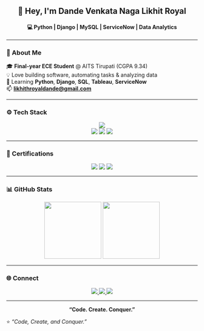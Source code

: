 <!-- Compact GitHub Profile README for Dande Venkata Naga Likhit Royal -->

<h2 align="center">👋 Hey, I'm Dande Venkata Naga Likhit Royal</h2>
<h4 align="center">💻 Python | Django | MySQL | ServiceNow | Data Analytics</h4>



---

### 🧠 About Me
🎓 **Final-year ECE Student** @ AITS Tirupati (CGPA 9.34)  
💡 Love building software, automating tasks & analyzing data  
🚀 Learning **Python**, **Django**, **SQL**, **Tableau**, **ServiceNow**  
📫 **[likhithroyaldande@gmail.com](mailto:likhithroyaldande@gmail.com)**  

---

### ⚙️ Tech Stack
<p align="center">
  <img src="https://skillicons.dev/icons?i=python,js,html,css,mysql,git,github,vscode&perline=4" /><br/>
  <img src="https://img.shields.io/badge/Django-092E20?style=flat-square&logo=django&logoColor=white"/>
  <img src="https://img.shields.io/badge/ServiceNow-00A94F?style=flat-square&logo=servicenow&logoColor=white"/>
  <img src="https://img.shields.io/badge/Tableau-E97627?style=flat-square&logo=tableau&logoColor=white"/>
</p>

---

### 🏅 Certifications
<p align="center">
  <img src="https://img.shields.io/badge/ServiceNow%20CSA-00A94F?style=flat-square&logo=servicenow&logoColor=white"/>
  <img src="https://img.shields.io/badge/SQL%20for%20Data%20Analysis-4479A1?style=flat-square&logo=mysql&logoColor=white"/>
  <img src="https://img.shields.io/badge/AI/ML%20for%20Geodata%20(ISRO)-4285F4?style=flat-square&logo=googleearth&logoColor=white"/>
</p>

---

### 📊 GitHub Stats
<p align="center">
  <img src="https://github-readme-stats.vercel.app/api?username=LikhitDande&show_icons=true&theme=tokyonight&hide_rank=true" height="150"/>
  <img src="https://github-readme-streak-stats.herokuapp.com/?user=LikhitDande&theme=tokyonight" height="150"/>
</p>

---

### 🌐 Connect
<p align="center">
  <a href="mailto:likhithroyaldande@gmail.com">
    <img src="https://img.shields.io/badge/Gmail-D14836?style=flat-square&logo=gmail&logoColor=white"/>
  </a>
  <a href="https://linkedin.com/in/likhitdande" target="_blank">
    <img src="https://img.shields.io/badge/LinkedIn-0A66C2?style=flat-square&logo=linkedin&logoColor=white"/>
  </a>
  <a href="https://github.com/LikhitDande" target="_blank">
    <img src="https://img.shields.io/badge/GitHub-181717?style=flat-square&logo=github&logoColor=white"/>
  </a>
</p>

---

<p align="center"><b>“Code. Create. Conquer.”</b></p>


⭐ *“Code, Create, and Conquer.”*

